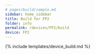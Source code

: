 ```yaml
---
# pages/build/sample.md
sidebar: home_sidebar
title: Build for FP2
folder: info
permalink: /devices/FP2/build
device: FP2
---
```

{% include templates/device_build.md %}
